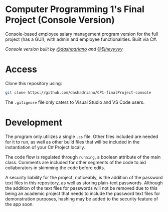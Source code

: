 # Computer Programming 1's Final Project (Console Version)
Console-based employee salary management program version for the full project (has a GUI), with admin and employee functionalities. Built via C#.

<em>Console version built by [@dashadriano](https://https://github.com/dashadriano) and [@Ejheyyyyy](https://github.com/Ejheyyyyy)</em>

# Access
Clone this repository using:

```bash
git clone https://github.com/dashadriano/CP1-finalProject-console
```

The `.gitignore` file only caters to Visual Studio and VS Code users. 

# Development
The program only utilizes a single `.cs` file. Other files included are needed for it to run, as well as other build files that will be included in the instantiation of your C# Project locally.

The code flow is regulated through `running`, a boolean attribute of the main class. Comments are included for other segments of the code to aid collaborators in skimming the code before edits. 

A security liability for the project, noticeably, is the addition of the password text files in this repository, as well as storing plain-text passwords. 
Although the addition of the text files for passwords will not be removed due to this being an academic project that needs to include the password text files for demonstration purposes, hashing may be added to the security feature of the app soon.
